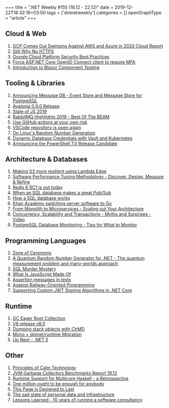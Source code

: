 +++
title = ".NET Weekly #155 (16.12 - 22.12)"
date = 2019-12-22T18:32:16+03:00
tags = ['dotnetweekly']
categories = []
openGraphType = "article"
+++

## Cloud & Web

1. [GCP Comes Out Swinging Against AWS and Azure in 2020 Cloud Report](https://www.cockroachlabs.com/blog/2020-cloud-report/#)
1. [Still Why No HTTPS](https://www.troyhunt.com/still-why-no-https/)
1. [Google Cloud Platform Security Best Practices](https://www.assured.se/2019/12/19/gcp-security/)
1. [Force ASP.NET Core OpenID Connect client to require MFA](https://damienbod.com/2019/12/16/force-asp-net-core-openid-connect-client-to-require-mfa/)
1. [Introduction to Blazor Component Testing](https://chrissainty.com/introduction-to-blazor-component-testing/)

<!--more-->

## Tooling & Libraries

1. [Announcing Message DB - Event Store and Message Store for PostgreSQL](https://blog.eventide-project.org/articles/announcing-message-db/)
1. [Avalonia 0.9.0 Release](http://avaloniaui.net/blog/2019-12-13-avalonia-0.9.0-release)
1. [State of JS 2019](https://2019.stateofjs.com/)
1. [RabbitMQ Highlights 2019 - Best Of The BEAM](https://www.erlang-solutions.com/blog/rabbitmq-highlights-2019-best-of-the-beam.html)
1. [Use GitHub actions at your own risk](https://julienrenaux.fr/2019/12/20/github-actions-security-risk/)
1. [VSCode repository is open again](https://github.com/microsoft/vscode/issues/87440)
1. [On Linux's Random Number Generation](https://research.nccgroup.com/2019/12/19/on-linuxs-random-number-generation/)
1. [Dynamic Database Credentials with Vault and Kubernetes](https://www.hashicorp.com/blog/dynamic-database-credentials-with-vault-and-kubernetes/)
1. [Announcing the PowerShell 7.0 Release Candidate](https://devblogs.microsoft.com/powershell/announcing-the-powershell-7-0-release-candidate/)

## Architecture & Databases

1. [Making S3 more resilient using Lambda Edge](https://www.contentful.com/blog/2019/12/03/making-s3-more-resilient-lambda-edge/)
1. [Software Performance Tuning Methodology - Discover, Design, Measure & Refine](https://medium.com/dm03514-tech-blog/software-performance-tuning-methodology-discover-design-measure-refine-e0866c0898b8)
1. [Redis 6 RC1 is out today](http://antirez.com/news/131)
1. [When an SQL database makes a great Pub/Sub](https://threedots.tech/post/when-sql-database-makes-great-pub-sub/)
1. [How a SQL database works](http://calpaterson.com/how-a-sql-database-works.html)
1. [Khan Academy switching server software to Go](https://engineering.khanacademy.org/posts/goliath.htm)
1. [From Monolith to Microservices - Scaling out Your Architecture](https://ayende.com/blog/189345-C/from-monolith-to-microservices-scaling-out-your-architecture)
1. [Concurrency, Scalability and Transactions - Myths and Surprises - Video](https://www.infoq.com/presentations/interactions-servers-databases-transactions)
1. [PostgreSQL Database Monitoring - Tips for What to Monitor](https://severalnines.com/database-blog/postgresql-database-monitoring-tips-what-monitor)

## Programming Languages

1. [Zone of Ceremony](https://blog.ploeh.dk/2019/12/16/zone-of-ceremony/)
1. [A Quantum Random Number Generator for .NET - The quantum measurement problem and many-worlds approach](https://andrewlock.net/a-quantum-random-number-generator-for-net-the-quantum-measurement-problem-and-many-worlds-approach/)
1. [SQL Murder Mystery](https://mystery.knightlab.com/)
1. [What Is JavaScript Made Of](https://overreacted.io/what-is-javascript-made-of/)
1. [Assertion messages in tests](https://enterprisecraftsmanship.com/posts/assertion-messages-in-tests/)
1. [Against Railway-Oriented Programming](https://fsharpforfunandprofit.com/posts/against-railway-oriented-programming/)
1. [Supporting Custom JWT Signing Algorithms in .NET Core](https://www.scottbrady91.com/C-Sharp/Supporting-Custom-JWT-Signing-Algorithms-in-dotnet-Core)

## Runtime

1. [GC Eager Root Collection](https://stackoverflow.com/questions/59372255/gc-eager-root-collection)
1. [V8 release v8.0](https://v8.dev/blog/v8-release-80)
1. [Dumping stack objects with ClrMD](https://medium.com/@kevingosse/dumping-stack-objects-with-clrmd-c002dab4651b)
1. [Mono + dotnet/runtime Migration](https://github.com/dotnet/runtime/issues/1018)
1. [Up Next - .NET 5](https://visualstudiomagazine.com/articles/2019/12/17/net-5-next.aspx)

## Other

1. [Principles of Calm Technology](https://calmtech.com/)
1. [JVM Garbage Collectors Benchmarks Report 19.12](https://ionutbalosin.com/2019/12/jvm-garbage-collectors-benchmarks-report-19-12/)
1. [Runtime Support for Multicore Haskell - a Retrospective](https://blog.sigplan.org/2019/12/16/runtime-support-for-multicore-haskell-a-retrospective/)
1. [One million ought to be enough for anybody](https://lwn.net/SubscriberLink/807218/7589bd420fa9cfbe/)
1. [This Page is Designed to Last](https://jeffhuang.com/designed_to_last/)
1. [The sad state of personal data and infrastructure](https://beepb00p.xyz/sad-infra.html)
1. [Lessons Learned - 10 years of running a software consultancy](https://dockyard.com/blog/2019/12/19/lessons-learned-10-years-of-running-a-software-consultancy)
